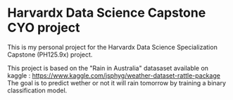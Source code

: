 # Harvardx Data Science Capstone CYO project

This is my personal project for the Harvardx Data Science Specialization Capstone (PH125.9x) project.

This project is based on the "Rain in Australia" datasaset available on kaggle : https://www.kaggle.com/jsphyg/weather-dataset-rattle-package
The goal is to predict wether or not it will rain tomorrow by training a binary classification model.




